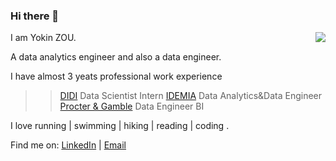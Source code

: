 
### Hi there 👋 

<img align="right" src="https://github-readme-stats.vercel.app/api?username=yokinzou&count_private=true&show_icons=true&hide_title=true&theme=cobalt" />

I am Yokin ZOU. 

A data analytics engineer and also a data engineer. 

I have almost 3 yeats professional work experience
>> [DIDI](https://web.didiglobal.com/) Data Scientist Intern 
>> [IDEMIA](https://www.idemia.com/) Data Analytics&Data Engineer
>> [Procter & Gamble](https://us.pg.com/) Data Engineer BI

I love running | swimming | hiking | reading | coding .

Find me on: [LinkedIn](https://www.linkedin.com/in/yuanjianzou/)  | [Email](mailto:yokinzou@outlook.com)


<!--
**yokinzou/yokinzou** is a ✨ _special_ ✨ repository because its `README.md` (this file) appears on your GitHub profile.



Here are some ideas to get you started:

- 🔭 I’m currently working on ...
- 🌱 I’m currently learning ...
- 👯 I’m looking to collaborate on ...
- 🤔 I’m looking for help with ...
- 💬 Ask me about ...
- 📫 How to reach me: ...
- 😄 Pronouns: ...
- ⚡ Fun fact: ...
-->
